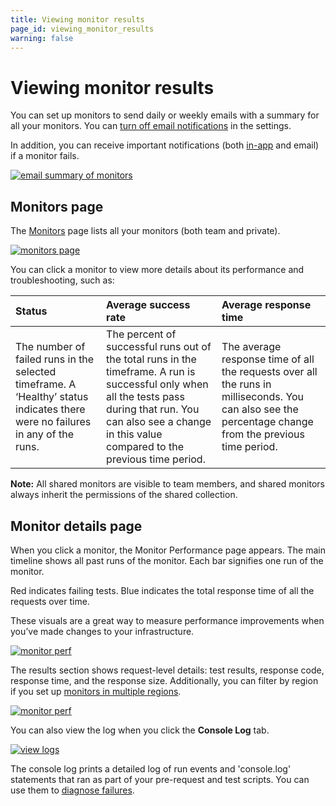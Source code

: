 ```yaml
---
title: Viewing monitor results
page_id: viewing_monitor_results
warning: false
---
```


# Viewing monitor results

You can set up monitors to send daily or weekly emails with a summary for all your monitors. You can [turn off email notifications](https://github.com/kaustavdm/postman-docs-test/tree/b9c2cefa916197b408de633b2ecb1d256acf0a06/docs/postman/monitors/setting_up_monitor/README.md) in the settings.

In addition, you can receive important notifications \(both [in-app](https://github.com/kaustavdm/postman-docs-test/tree/b9c2cefa916197b408de633b2ecb1d256acf0a06/docs/postman/notifications/README.md) and email\) if a monitor fails.

[![email summary of monitors](https://s3.amazonaws.com/postman-static-getpostman-com/postman-docs/monitoring-email-results1.png)](https://s3.amazonaws.com/postman-static-getpostman-com/postman-docs/monitoring-email-results1.png)

## Monitors page

The [Monitors](https://monitor.getpostman.com/) page lists all your monitors \(both team and private\).

[![monitors page](https://s3.amazonaws.com/postman-static-getpostman-com/postman-docs/WS-monitoring-results-page-1.png)](https://s3.amazonaws.com/postman-static-getpostman-com/postman-docs/WS-monitoring-results-page-1.png)

You can click a monitor to view more details about its performance and troubleshooting, such as:

| **Status** | **Average success rate** | **Average response time** |
| :--- | :--- | :--- |
| The number of failed runs in the selected timeframe. A ‘Healthy’ status indicates there were no failures in any of the runs. | The percent of successful runs out of the total runs in the timeframe. A run is successful only when all the tests pass during that run. You can also see a change in this value compared to the previous time period. | The average response time of all the requests over all the runs in milliseconds. You can also see the percentage change from the previous time period. |

**Note:** All shared monitors are visible to team members, and shared monitors always inherit the permissions of the shared collection.

## Monitor details page

When you click a monitor, the Monitor Performance page appears. The main timeline shows all past runs of the monitor. Each bar signifies one run of the monitor.

Red indicates failing tests. Blue indicates the total response time of all the requests over time.

These visuals are a great way to measure performance improvements when you’ve made changes to your infrastructure.

[![monitor perf](https://s3.amazonaws.com/postman-static-getpostman-com/postman-docs/WS-monitor-perf-page-1.png)](https://s3.amazonaws.com/postman-static-getpostman-com/postman-docs/WS-monitor-perf-page-1.png)

The results section shows request-level details: test results, response code, response time, and the response size. Additionally, you can filter by region if you set up [monitors in multiple regions](https://github.com/kaustavdm/postman-docs-test/tree/b9c2cefa916197b408de633b2ecb1d256acf0a06/docs/postman/monitors/intro_monitors/README.md#monitoring-resources-in-multiple-regions).

[![monitor perf](https://s3.amazonaws.com/postman-static-getpostman-com/postman-docs/WS-monitor-results-1.png)](https://s3.amazonaws.com/postman-static-getpostman-com/postman-docs/WS-monitor-results-1.png)

You can also view the log when you click the **Console Log** tab.

[![view logs](https://s3.amazonaws.com/postman-static-getpostman-com/postman-docs/59042622.png)](https://s3.amazonaws.com/postman-static-getpostman-com/postman-docs/59042622.png)

The console log prints a detailed log of run events and 'console.log' statements that ran as part of your pre-request and test scripts. You can use them to [diagnose failures](https://github.com/kaustavdm/postman-docs-test/tree/b9c2cefa916197b408de633b2ecb1d256acf0a06/docs/postman/monitors/troubleshooting_monitors/README.md).

